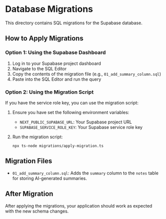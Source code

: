 # Database Migrations

This directory contains SQL migrations for the Supabase database.

## How to Apply Migrations

### Option 1: Using the Supabase Dashboard

1. Log in to your Supabase project dashboard
2. Navigate to the SQL Editor
3. Copy the contents of the migration file (e.g., `01_add_summary_column.sql`)
4. Paste into the SQL Editor and run the query

### Option 2: Using the Migration Script

If you have the service role key, you can use the migration script:

1. Ensure you have set the following environment variables:
   - `NEXT_PUBLIC_SUPABASE_URL`: Your Supabase project URL
   - `SUPABASE_SERVICE_ROLE_KEY`: Your Supabase service role key 

2. Run the migration script:
   ```
   npx ts-node migrations/apply-migration.ts
   ```

## Migration Files

- `01_add_summary_column.sql`: Adds the `summary` column to the `notes` table for storing AI-generated summaries.

## After Migration

After applying the migrations, your application should work as expected with the new schema changes. 